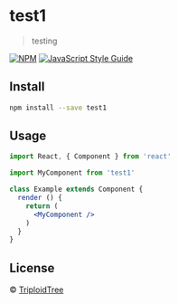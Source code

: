 # test1

> testing

[![NPM](https://img.shields.io/npm/v/test1.svg)](https://www.npmjs.com/package/test1) [![JavaScript Style Guide](https://img.shields.io/badge/code_style-standard-brightgreen.svg)](https://standardjs.com)

## Install

```bash
npm install --save test1
```

## Usage

```jsx
import React, { Component } from 'react'

import MyComponent from 'test1'

class Example extends Component {
  render () {
    return (
      <MyComponent />
    )
  }
}
```

## License

 © [TriploidTree](https://github.com/TriploidTree)
